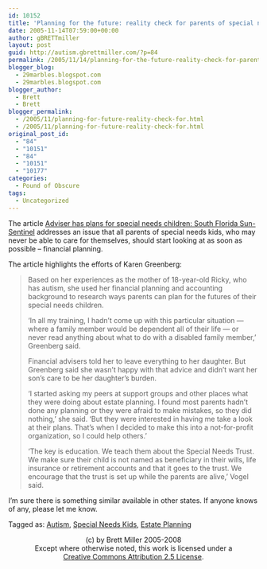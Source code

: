 ```yaml
---
id: 10152
title: 'Planning for the future: reality check for parents of special needs kids'
date: 2005-11-14T07:59:00+00:00
author: gBRETTmiller
layout: post
guid: http://autism.gbrettmiller.com/?p=84
permalink: /2005/11/14/planning-for-the-future-reality-check-for-parents-of-special-needs-kids/
blogger_blog:
  - 29marbles.blogspot.com
  - 29marbles.blogspot.com
blogger_author:
  - Brett
  - Brett
blogger_permalink:
  - /2005/11/planning-for-future-reality-check-for.html
  - /2005/11/planning-for-future-reality-check-for.html
original_post_id:
  - "84"
  - "10151"
  - "84"
  - "10151"
  - "10177"
categories:
  - Pound of Obscure
tags:
  - Uncategorized
---
```

The article [Adviser has plans for special needs children: South Florida Sun-Sentinel](http://www.sun-sentinel.com/news/local/palmbeach/sfl-bc13prosperitynov13,0,5393939.story?coll=sfl-news-palmcomm) addresses an issue that all parents of special needs kids, who may never be able to care for themselves, should start looking at as soon as possible &#8211; financial planning. 

The article highlights the efforts of Karen Greenberg: 

> Based on her experiences as the mother of 18-year-old Ricky, who has autism, she used her financial planning and accounting background to research ways parents can plan for the futures of their special needs children.
> 
> &#8216;In all my training, I hadn&#8217;t come up with this particular situation &#8212; where a family member would be dependent all of their life &#8212; or never read anything about what to do with a disabled family member,&#8217; Greenberg said.
> 
> Financial advisers told her to leave everything to her daughter. But Greenberg said she wasn&#8217;t happy with that advice and didn&#8217;t want her son&#8217;s care to be her daughter&#8217;s burden.
> 
> &#8216;I started asking my peers at support groups and other places what they were doing about estate planning. I found most parents hadn&#8217;t done any planning or they were afraid to make mistakes, so they did nothing,&#8217; she said. &#8216;But they were interested in having me take a look at their plans. That&#8217;s when I decided to make this into a not-for-profit organization, so I could help others.&#8217;
> 
> &#8216;The key is education. We teach them about the Special Needs Trust. We make sure their child is not named as beneficiary in their wills, life insurance or retirement accounts and that it goes to the trust. We encourage that the trust is set up while the parents are alive,&#8217; Vogel said.

I&#8217;m sure there is something similar available in other states. If anyone knows of any, please let me know.

Tagged as: <a href="http://technorati.com/tag/autism" rel="tag">Autism</a>, <a href="http://technorati.com/tag/Special+Needs+Kids" rel="tag">Special Needs Kids</a>, <a href="http://technorati.com/tag/Estate+Planning" rel="tag">Estate Planning</a>

<div class="blogger-post-footer">
  <p align="center">
    (c) by Brett Miller 2005-2008<br /> Except where otherwise noted, this work is licensed under a<br /> <a href="http://creativecommons.org/licenses/by/2.5/" rel="license">Creative Commons Attribution 2.5 License</a>.
  </p>
</div>